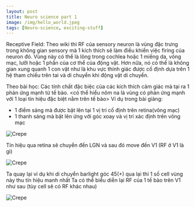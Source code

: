 ```yaml
---
layout: post
title: Neuro science part 1
image: /img/hello_world.jpeg
tags: [Neuro-science, exciting-stuff]
---
```


Receptive Field:
Theo wiki thì RF của sensory neuron là vùng đặc trưng trong không gian sensory
mà 1 kích thích sẽ làm điều khiển việc firing của neuron đó. Vùng này có thể là lông trong cochlea hoặc 
1 miếng da, võng mạc, lưỡi hoặc 1 phần của cơ thể của động vật. Hơn nữa, nó có thể là không gian xung quanh 1 
con vật như là khu vực thính giác được cố định dựa trên 1 hệ tham chiếu trên tai và di chuyển khi động vật di chuyển.

Theo bài học: Các tính chất đặc biệc của các kích thích cảm giác mà tại ra 1 phản ứng mạnh từ tế bào.
<có thể hiểu nôm na là vùng có phản ứng mạnh với 1 loại tín hiệu đặc biệt nằm trên tế bào>
Ví dụ trong bài giảng:
+ 1 điểm sáng mà được bật lên tại 1 vị trí cố định trên retina(võng mạc)
+ 1 thanh sáng mà bật lên ứng với góc xoay và vị trí xác định trên võng mạc

![Crepe](/img/neuron-science-1/retina-1.jpg)

Tín hiệu qua retina sẽ chuyển đến LGN và sau đó move đến V1 (RF ở V1 là gì)

![Crepe](/img/neuron-science-1/retina-2.jpg)

Ta quay lại ví dụ khi di chuyển barlight góc 45(+) qua lại thì 1 số cell vùng này thu tín hiệu manh nhất
Ta có thể biểu diễn lại RF của 1 tế bào trên V1 như sau (tùy cell sẽ có RF khác nhau)

![Crepe](/img/neuron-science-1/retina-4.jpg)


